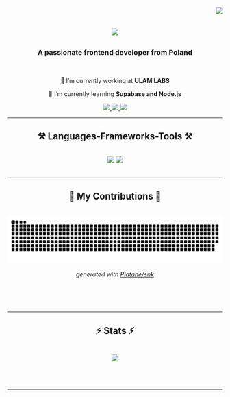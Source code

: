 <img align="right" src="https://visitor-badge.laobi.icu/badge?page_id=Mikssxed.Mikssxed" />

<h1 align="center">
    <img src="https://readme-typing-svg.herokuapp.com/?font=Righteous&size=35&center=true&vCenter=true&width=500&height=70&duration=4000&lines=Hi+There!+👋;+I'm+Wojtek!;" />
</h1>

<h3 align="center">A passionate frontend developer from Poland</h3>

<br/>

<div align="center">
 
 🔭 I’m currently working at **ULAM LABS**
 
 🌱 I’m currently learning **Supabase and Node.js**

 </div>
 
<div align="center"> 
  <a href="mailto:wojtek.maslowski00@gmail.com">
    <img src="https://img.shields.io/badge/Gmail-333333?style=for-the-badge&logo=gmail&logoColor=red" />
  </a>
  <a href="https://www.linkedin.com/in/wojciech-masłowski-654989261/" target="_blank">
    <img src="https://img.shields.io/badge/LinkedIn-0077B5?style=for-the-badge&logo=linkedin&logoColor=white" target="_blank" />
  </a>
  <a href="https://main--portfolio-3d-wm.netlify.app/" target="_blank">
     <img src="https://img.shields.io/badge/Portfolio-FF5722?style=for-the-badge&logo=todoist&logoColor=white" target="_blank" /> <!-- sqlite, safari, google-chrome are other good icon options -->
  </a>
</div>

 <hr/>
 
<h2 align="center">⚒️ Languages-Frameworks-Tools ⚒️</h2>
<br/>
<div align="center">
    <img src="https://skillicons.dev/icons?i=react,redux,mui,html,css,vscode,github,tailwind,git,webflow,less" />
    <img src="https://skillicons.dev/icons?i=javascript,typescript" /><br>
</div>

<br/>
<hr/>

<div align="center">
  <h2>🐍 My Contributions 🐍</h2>
  <br>
  <picture>
  <source media="(prefers-color-scheme: dark)" srcset="https://raw.githubusercontent.com/Mikssxed/Mikssxed/output/github-contribution-grid-snake-dark.svg">
  <source media="(prefers-color-scheme: light)" srcset="https://raw.githubusercontent.com/Mikssxed/Mikssxed/output/github-contribution-grid-snake.svg">
  <img alt="github contribution grid snake animation" src="https://raw.githubusercontent.com/Mikssxed/Mikssxed/output/github-contribution-grid-snake.svg">
</picture>

_generated with [Platane/snk](https://github.com/Platane/snk)_
  
  <br/><br/><br/>
</div>

<hr/>

<h2 align="center">⚡ Stats ⚡</h2>
<br>
<div align=center>
   <img src="https://streak-stats-mu.vercel.app?user=Mikssxed&theme=dark&exclude_days=Sun%2CSat" />
</div>

<br/><br/>

<hr/>

<br/>
